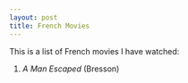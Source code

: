 ```yaml
---
layout: post
title: French Movies
---
```


This is a list of French movies I have watched:

1. _A Man Escaped_ (Bresson)

